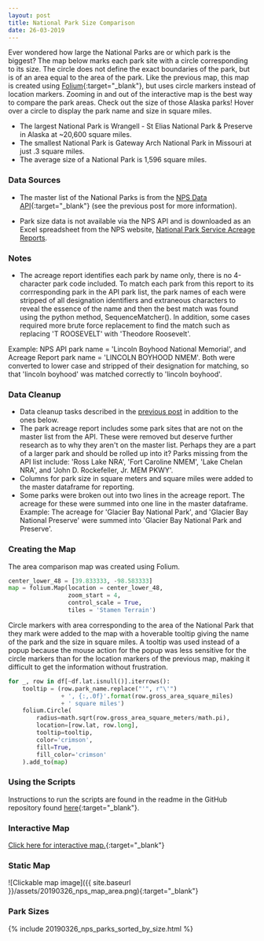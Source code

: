 ```yaml
---
layout: post
title: National Park Size Comparison
date: 26-03-2019
---
```


Ever wondered how large the National Parks are or which park is the biggest? The map below marks each park site with a circle corresponding to its size. The circle does not define the exact boundaries of the park, but is of an area equal to the area of the park. Like the previous map, this map is created using [Folium](https://python-visualization.github.io/folium/){:target="_blank"}, but uses circle markers instead of location markers. Zooming in and out of the interactive map is the best way to compare the park areas. Check out the size of those Alaska parks! Hover over a circle to display the park name and size in square miles.

* The largest National Park is Wrangell - St Elias National Park & Preserve in Alaska at ~20,600 square miles.
* The smallest National Park is Gateway Arch National Park in Missouri at just .3 square miles.
* The average size of a National Park is 1,596 square miles.

### Data Sources
* The master list of the National Parks is from the [NPS Data API](https://www.nps.gov/subjects/digital/nps-data-api.htm){:target="_blank"} (see the previous post for more information).

* Park size data is not available via the NPS API and is downloaded as an Excel spreadsheet from the NPS website, [National Park Service Acreage Reports](https://www.nps.gov/subjects/lwcf/acreagereports.htm).

### Notes
* The acreage report identifies each park by name only, there is no 4-character park code included. To match each park from this report to its corrresponding park in the API park list, the park names of each were stripped of all designation identifiers and extraneous characters to reveal the essence of the name and then the best match was found using the python method, SequenceMatcher(). In addition, some cases required more brute force replacement to find the match such as replacing 'T ROOSEVELT' with 'Theodore Roosevelt'.

Example:  NPS API park name = 'Lincoln Boyhood National Memorial', and Acreage Report park name = 'LINCOLN BOYHOOD NMEM'. Both were converted to lower case and stripped of their designation for matching, so that 'lincoln boyhood' was matched correctly to 'lincoln boyhood'.

### Data Cleanup
* Data cleanup tasks described in the [previous post](https://goodmorningdata.github.io/NPS-Clickable-Map-Parks/) in addition to the ones below.
* The park acreage report includes some park sites that are not on the master list from the API. These were removed but deserve further research as to why they aren't on the master list. Perhaps they are a part of a larger park and should be rolled up into it? Parks missing from the API list include: 'Ross Lake NRA', 'Fort Caroline NMEM', 'Lake Chelan NRA', and 'John D. Rockefeller, Jr. MEM PKWY'.
* Columns for park size in square meters and square miles were added to the master dataframe for reporting.
* Some parks were broken out into two lines in the acreage report. The acreage for these were summed into one line in the master dataframe. Example: The acreage for 'Glacier Bay National Park', and 'Glacier Bay National Preserve' were summed into 'Glacier Bay National Park and Preserve'.

### Creating the Map
The area comparison map was created using Folium.

```python
center_lower_48 = [39.833333, -98.583333]
map = folium.Map(location = center_lower_48,
                 zoom_start = 4,
                 control_scale = True,
                 tiles = 'Stamen Terrain')
```

Circle markers with area corresponding to the area of the National Park that they mark were added to the map with a hoverable tooltip giving the name of the park and the size in square miles. A tooltip was used instead of a popup because the mouse action for the popup was less sensitive for the circle markers than for the location markers of the previous map, making it difficult to get the information without frustration.

```python
for _, row in df[~df.lat.isnull()].iterrows():
    tooltip = (row.park_name.replace("'", r"\'")
               + ', {:,.0f}'.format(row.gross_area_square_miles)
               + ' square miles')
    folium.Circle(
        radius=math.sqrt(row.gross_area_square_meters/math.pi),
        location=[row.lat, row.long],
        tooltip=tooltip,
        color='crimson',
        fill=True,
        fill_color='crimson'
    ).add_to(map)
```

### Using the Scripts
Instructions to run the scripts are found in the readme in the GitHub repository found [here](https://github.com/goodmorningdata/nps){:target="_blank"}.

### Interactive Map
[Click here for interactive map.](https://goodmorningdata.github.io/assets/nps_parks_map_area.html){:target="_blank"}

### Static Map
![Clickable map image]({{ site.baseurl }}/assets/20190326_nps_map_area.png){:target="_blank"}

### Park Sizes
{% include 20190326_nps_parks_sorted_by_size.html %}
